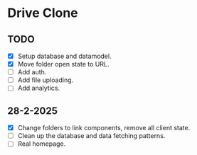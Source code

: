 # Drive Clone

## TODO

- [x] Setup database and datamodel.
- [x] Move folder open state to URL.
- [ ] Add auth.
- [ ] Add file uploading.
- [ ] Add analytics.

## 28-2-2025

- [x] Change folders to link components, remove all client state.
- [ ] Clean up the database and data fetching patterns.
- [ ] Real homepage.
